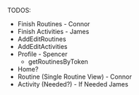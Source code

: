TODOS: 
* Finish Routines - Connor
* Finish Activities - James
* AddEditRoutines
* AddEditActivities
* Profile - Spencer
    * getRoutinesByToken
* Home? 
* Routine (Single Routine View) - Connor
* Activity (Needed?) - If Needed James